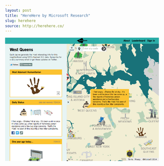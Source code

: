```yaml
---
layout: post
title: "HereHere by Microsoft Research"
slug: herehere
source: http://herehere.co/
---
```


<img src="/screenshots/herehere.png">
